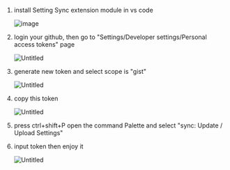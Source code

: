 1. install Setting Sync extension module in vs code

    ![image](https://s3.us-west-2.amazonaws.com/secure.notion-static.com/4fef1c9b-eee0-4807-85b4-d2991b273e62/Untitled.png?X-Amz-Algorithm=AWS4-HMAC-SHA256&X-Amz-Credential=AKIAT73L2G45O3KS52Y5%2F20210817%2Fus-west-2%2Fs3%2Faws4_request&X-Amz-Date=20210817T073949Z&X-Amz-Expires=86400&X-Amz-Signature=116a2ce6ea45a48e9f13e931edf0f6aa1e8ad999c8b18066f24e1b86afc7e522&X-Amz-SignedHeaders=host&response-content-disposition=filename%20%3D%22Untitled.png%22)
    
2. login your github, then go to "Settings/Developer settings/Personal access tokens" page

    ![Untitled](https://s3-us-west-2.amazonaws.com/secure.notion-static.com/1d66853c-c39c-4cc3-a406-c189e99c1b32/Untitled.png)

3. generate new token and select scope is "gist" 

    ![Untitled](https://s3-us-west-2.amazonaws.com/secure.notion-static.com/f3328026-90ed-4eef-803f-a06007d7ad5e/Untitled.png)

4. copy this token

    ![Untitled](https://s3-us-west-2.amazonaws.com/secure.notion-static.com/64dea29e-fcee-4bfb-a873-2f35cd76eb2b/Untitled.png)

5. press ctrl+shift+P open the command Palette and select "sync: Update / Upload Settings"
6. input token then enjoy it

    ![Untitled](https://s3-us-west-2.amazonaws.com/secure.notion-static.com/9f6c09d8-1f5d-4544-8b5c-c51257ac5492/Untitled.png)